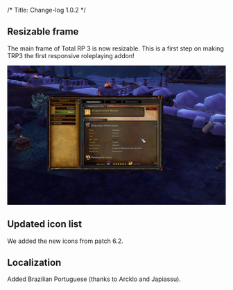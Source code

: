 /*
Title: Change-log 1.0.2
*/
## Resizable frame

The main frame of Total RP 3 is now resizable. This is a first step on making TRP3 the first responsive roleplaying addon!

![You can resize the frame by dragging the button on the bottom right](1_0_2_resize.gif)

## Updated icon list

We added the new icons from patch 6.2.

## Localization

Added Brazilian Portuguese (thanks to  Arcklo and Japiassu).